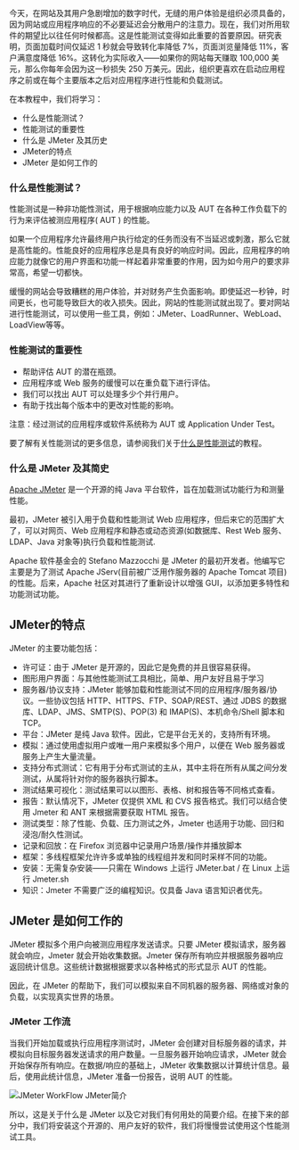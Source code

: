 今天，在网站及其用户急剧增加的数字时代，无缝的用户体验是组织必须具备的，因为网站或应用程序响应的不必要延迟会分散用户的注意力。现在，我们对所用软件的期望比以往任何时候都高。这是性能测试变得如此重要的首要原因。研究表明，页面加载时间仅延迟 1 秒就会导致转化率降低 7%，页面浏览量降低 11%，客户满意度降低 16%。这转化为实际收入——如果你的网站每天赚取 100,000 美元，那么你每年会因为这一秒损失 250 万美元。因此，组织更喜欢在启动应用程序之前或在每个主要版本之后对应用程序进行性能和负载测试。

在本教程中，我们将学习：

-   什么是性能测试？
-   性能测试的重要性
-   什么是 JMeter 及其历史
-   JMeter的特点
-   JMeter 是如何工作的

### 什么是性能测试？

性能测试是一种非功能性测试，用于根据响应能力以及 AUT 在各种工作负载下的行为来评估被测应用程序( AUT ) 的性能。

如果一个应用程序允许最终用户执行给定的任务而没有不当延迟或刺激，那么它就是高性能的。性能良好的应用程序总是具有良好的响应时间。因此，应用程序的响应能力就像它的用户界面和功能一样起着非常重要的作用，因为如今用户的要求非常高，希望一切都快。

缓慢的网站会导致糟糕的用户体验，并对财务产生负面影响。即使延迟一秒钟，时间更长，也可能导致巨大的收入损失。因此，网站的性能测试就出现了。要对网站进行性能测试，可以使用一些工具，例如：JMeter、LoadRunner、WebLoad、LoadView等等。

### 性能测试的重要性

-   帮助评估 AUT 的潜在瓶颈。
-   应用程序或 Web 服务的缓慢可以在重负载下进行评估。
-   我们可以找出 AUT 可以处理多少个并行用户。
-   有助于找出每个版本中的更改对性能的影响。

注意：经过测试的应用程序或软件系统称为 AUT 或 Application Under Test。

要了解有关性能测试的更多信息，请参阅我们关于[什么是性能测试](https://toolsqa.com/software-testing/performance-testing/)的教程。

### 什么是 JMeter 及其简史

[Apache JMeter](https://jmeter.apache.org/) 是一个开源的纯 Java 平台软件，旨在加载测试功能行为和测量性能。

最初，JMeter 被引入用于负载和性能测试 Web 应用程序，但后来它的范围扩大了，可以对网页、Web 应用程序和静态或动态资源(如数据库、Rest Web 服务、LDAP、Java 对象等)执行负载和性能测试.

Apache 软件基金会的 Stefano Mazzocchi 是 JMeter 的最初开发者。他编写它主要是为了测试 Apache JServ(目前被广泛用作服务器的 Apache Tomcat 项目)的性能。后来，Apache 社区对其进行了重新设计以增强 GUI，以添加更多特性和功能测试功能。

## JMeter的特点

JMeter 的主要功能包括：

-   许可证：由于 JMeter 是开源的，因此它是免费的并且很容易获得。
-   图形用户界面：与其他性能测试工具相比，简单、用户友好且易于学习
-   服务器/协议支持：JMeter 能够加载和性能测试不同的应用程序/服务器/协议。一些协议包括 HTTP、HTTPS、FTP、SOAP/REST、通过 JDBS 的数据库、LDAP、JMS、SMTP(S)、POP(3) 和 IMAP(S)、本机命令/Shell 脚本和 TCP。
-   平台：JMeter 是纯 Java 软件。因此，它是平台无关的，支持所有环境。
-   模拟：通过使用虚拟用户或唯一用户来模拟多个用户，以便在 Web 服务器或服务上产生大量流量。
-   支持分布式测试：它有用于分布式测试的主从，其中主将在所有从属之间分发测试，从属将针对你的服务器执行脚本。
-   测试结果可视化：测试结果可以以图形、表格、树和报告等不同格式查看。
-   报告：默认情况下，JMeter 仅提供 XML 和 CVS 报告格式。我们可以结合使用 Jmeter 和 ANT 来根据需要获取 HTML 报告。
-   测试类型：除了性能、负载、压力测试之外，Jmeter 也适用于功能、回归和浸泡/耐久性测试。
-   记录和回放：在 Firefox 浏览器中记录用户场景/操作并播放脚本
-   框架：多线程框架允许许多或单独的线程组并发和同时采样不同的功能。
-   安装：无需复杂安装——只需在 Windows 上运行 JMeter.bat / 在 Linux 上运行 Jmeter.sh
-   知识：Jmeter 不需要广泛的编程知识。仅具备 Java 语言知识者优先。

## JMeter 是如何工作的

JMeter 模拟多个用户向被测应用程序发送请求。只要 JMeter 模拟请求，服务器就会响应，Jmeter 就会开始收集数据。Jmeter 保存所有响应并根据服务器响应返回统计信息。这些统计数据根据要求以各种格式的形式显示 AUT 的性能。

因此，在 JMeter 的帮助下，我们可以模拟来自不同机器的服务器、网络或对象的负载，以实现真实世界的场景。

### JMeter 工作流

当我们开始加载或执行应用程序测试时，JMeter 会创建对目标服务器的请求，并模拟向目标服务器发送请求的用户数量。一旦服务器开始响应请求，JMeter 就会开始保存所有响应。在数据/响应的基础上，JMeter 收集数据以计算统计信息。最后，使用此统计信息，JMeter 准备一份报告，说明 AUT 的性能。

![JMeter WorkFlow JMeter简介](https://www.toolsqa.com/gallery/Jmeter/1.JMeter%20WorkFlow%20Introduction%20to%20JMeter.png)

所以，这是关于什么是 JMeter 以及它对我们有何用处的简要介绍。在接下来的部分中，我们将安装这个开源的、用户友好的软件，我们将慢慢尝试使用这个性能测试工具。